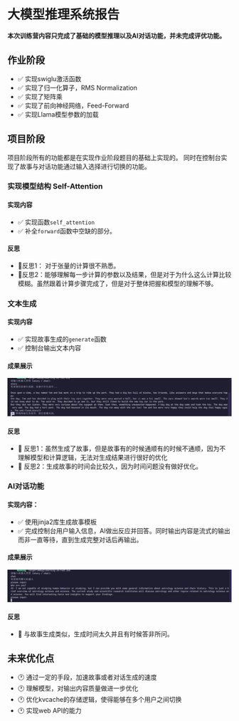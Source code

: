 # 大模型推理系统报告

**本次训练营内容只完成了基础的模型推理以及AI对话功能，并未完成评优功能。**

## 作业阶段

* :white_check_mark: 实现swiglu激活函数
* :white_check_mark: 实现了归一化算子，RMS Normalization
* :white_check_mark: 实现了矩阵乘
* :white_check_mark: 实现了前向神经网络，Feed-Forward
* :white_check_mark: 实现Llama模型参数的加载

## 项目阶段
项目阶段所有的功能都是在实现作业阶段题目的基础上实现的。 同时在控制台实现了故事与对话功能通过输入选择进行切换的功能。
### 实现模型结构 Self-Attention
#### 实现内容
* :white_check_mark: 实现函数`self_attention` 
* :white_check_mark: 补全`forward`函数中空缺的部分。
#### 反思
* :bell:反思1： 对于张量的计算很不熟悉。
* :bell:反思2：能够理解每一步计算的参数以及结果，但是对于为什么这么计算比较模糊。虽然跟着计算步骤完成了，但是对于整体把握和模型的理解不够。

###  文本生成
#### 实现内容
* :white_check_mark: 实现故事生成的`generate`函数
* :white_check_mark: 控制台输出文本内容

#### 成果展示
<img src="./images/story.png">

#### 反思
* :bell: 反思1：虽然生成了故事，但是故事有的时候通顺有的时候不通顺，因为不理解模型和计算逻辑，无法对生成结果进行很好的优化
* :bell: 反思2：生成故事的时间会比较久，因为时间问题没有做好优化。

### AI对话功能

#### 实现内容：
* :white_check_mark: 使用jinja2库生成故事模板
* :white_check_mark: 完成控制台用户输入信息，AI做出反应并回答。同时输出内容是流式的输出而非一直等待，直到生成完整对话后再输出。
  
#### 成果展示
<img src="./images/chat.png">

#### 反思
* :bell: 与故事生成类似，生成时间太久并且有时候答非所问。

## 未来优化点
* :clock1: 通过一定的手段，加速故事或者对话生成的速度
* :clock1: 理解模型，对输出内容质量做进一步优化
* :clock1: 优化kvcache的存储逻辑，使得能够在多个用户之间切换
* :clock1: 实现web API的能力